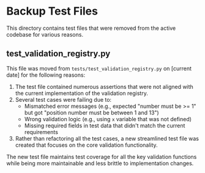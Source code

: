 # Backup Test Files

This directory contains test files that were removed from the active codebase for various reasons.

## test_validation_registry.py

This file was moved from `tests/test_validation_registry.py` on [current date] for the following reasons:

1. The test file contained numerous assertions that were not aligned with the current implementation of the validation registry.
2. Several test cases were failing due to:
   - Mismatched error messages (e.g., expected "number must be >= 1" but got "position number must be between 1 and 13")
   - Wrong validation logic (e.g., using `x` variable that was not defined)
   - Missing required fields in test data that didn't match the current requirements
3. Rather than refactoring all the test cases, a new streamlined test file was created that focuses on the core validation functionality.

The new test file maintains test coverage for all the key validation functions while being more maintainable and less brittle to implementation changes. 